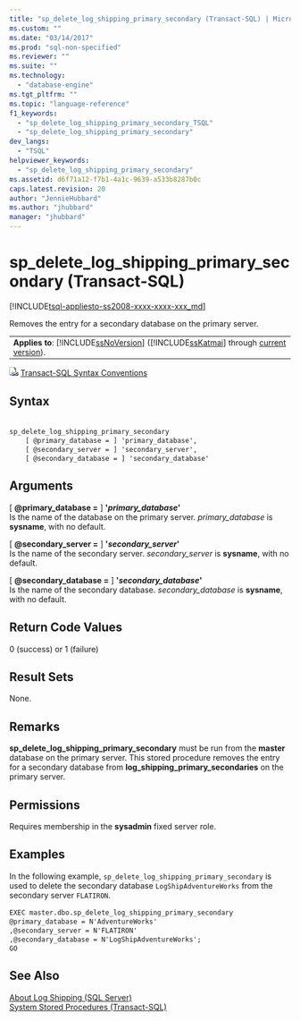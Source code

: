 ```yaml
---
title: "sp_delete_log_shipping_primary_secondary (Transact-SQL) | Microsoft Docs"
ms.custom: ""
ms.date: "03/14/2017"
ms.prod: "sql-non-specified"
ms.reviewer: ""
ms.suite: ""
ms.technology: 
  - "database-engine"
ms.tgt_pltfrm: ""
ms.topic: "language-reference"
f1_keywords: 
  - "sp_delete_log_shipping_primary_secondary_TSQL"
  - "sp_delete_log_shipping_primary_secondary"
dev_langs: 
  - "TSQL"
helpviewer_keywords: 
  - "sp_delete_log_shipping_primary_secondary"
ms.assetid: d6f71a12-f7b1-4a1c-9639-a533b8287b0c
caps.latest.revision: 20
author: "JennieHubbard"
ms.author: "jhubbard"
manager: "jhubbard"
---
```

# sp_delete_log_shipping_primary_secondary (Transact-SQL)
[!INCLUDE[tsql-appliesto-ss2008-xxxx-xxxx-xxx_md](../../includes/tsql-appliesto-ss2008-xxxx-xxxx-xxx-md.md)]

  Removes the entry for a secondary database on the primary server.  
  
||  
|-|  
|**Applies to**: [!INCLUDE[ssNoVersion](../../includes/ssnoversion-md.md)] ([!INCLUDE[ssKatmai](../../includes/sskatmai-md.md)] through [current version](http://go.microsoft.com/fwlink/p/?LinkId=299658)).|  
  
 ![Topic link icon](../../database-engine/configure-windows/media/topic-link.gif "Topic link icon") [Transact-SQL Syntax Conventions](../../t-sql/language-elements/transact-sql-syntax-conventions-transact-sql.md)  
  
## Syntax  
  
```  
  
sp_delete_log_shipping_primary_secondary  
    [ @primary_database = ] 'primary_database',   
    [ @secondary_server = ] 'secondary_server',   
    [ @secondary_database = ] 'secondary_database'  
```  
  
## Arguments  
 [ **@primary_database =** ] **'***primary_database***'**  
 Is the name of the database on the primary server. *primary_database* is **sysname**, with no default.  
  
 [ **@secondary_server =** ] **'***secondary_server***'**  
 Is the name of the secondary server. *secondary_server* is **sysname**, with no default.  
  
 [ **@secondary_database =** ] **'***secondary_database***'**  
 Is the name of the secondary database. *secondary_database* is **sysname**, with no default.  
  
## Return Code Values  
 0 (success) or 1 (failure)  
  
## Result Sets  
 None.  
  
## Remarks  
 **sp_delete_log_shipping_primary_secondary** must be run from the **master** database on the primary server. This stored procedure removes the entry for a secondary database from **log_shipping_primary_secondaries** on the primary server.  
  
## Permissions  
 Requires membership in the **sysadmin** fixed server role.  
  
## Examples  
 In the following example, `sp_delete_log_shipping_primary_secondary` is used to delete the secondary database `LogShipAdventureWorks` from the secondary server `FLATIRON`.  
  
```  
EXEC master.dbo.sp_delete_log_shipping_primary_secondary  
@primary_database = N'AdventureWorks'  
,@secondary_server = N'FLATIRON'  
,@secondary_database = N'LogShipAdventureWorks';  
GO  
```  
  
## See Also  
 [About Log Shipping &#40;SQL Server&#41;](../../database-engine/log-shipping/about-log-shipping-sql-server.md)   
 [System Stored Procedures &#40;Transact-SQL&#41;](../../relational-databases/system-stored-procedures/system-stored-procedures-transact-sql.md)  
  
  